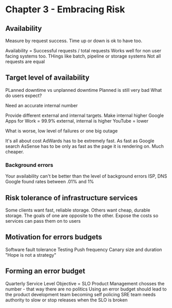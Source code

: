 # Chapter 3 - Embracing Risk

## Availability
Measure by request success. Time up or down is ok to have too.

Availability = Successful requests / total requests
Works well for non user facing systems too. THings like batch, pipeline or storage systems
Not all requests are equal

## Target level of availability
PLanned downtime vs unplanned downtime
Planned is still very bad
What do users expect? 

Need an accurate internal number

Provide different external and internal targets. Make internal higher
Google Apps for Work = 99.9% external, internal is higher
YouTube = lower

What is worse, low level of failures or one big outage

It's all about cost
AdWards has to be extremely fast. As fast as Google search
AsSense has to be only as fast as the page it is rendering on. Much cheaper.

### Background errors
Your availability can't be better than the level of background errors
ISP, DNS
Google found rates between .01% and 1%

## Risk tolerance of infrastructure services
Some clients want fast, reliable storage.
Others want cheap, durable storage.
The goals of one are opposite to the other. Expose the costs so services can pass them on to users

## Motivation for errors budgets
Software fault tolerance
Testing
Push frequency
Canary size and duration
"Hope is not a strategy"

## Forming an error budget
Quarterly
Service Level Objective = SLO
Product Management chosses the number - that way there are no politics
Using an error budget should lead to the product development team becoming self policing
SRE team needs authority to slow or stop releases when the SLO is broken